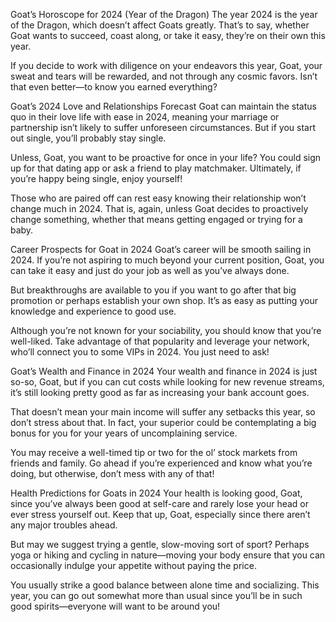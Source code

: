 Goat’s Horoscope for 2024 (Year of the Dragon)
The year 2024 is the year of the Dragon, which doesn’t affect Goats greatly. That’s to say, whether Goat wants to succeed, coast along, or take it easy, they’re on their own this year.

If you decide to work with diligence on your endeavors this year, Goat, your sweat and tears will be rewarded, and not through any cosmic favors. Isn’t that even better—to know you earned everything?

Goat’s 2024 Love and Relationships Forecast
Goat can maintain the status quo in their love life with ease in 2024, meaning your marriage or partnership isn’t likely to suffer unforeseen circumstances. But if you start out single, you’ll probably stay single.

Unless, Goat, you want to be proactive for once in your life? You could sign up for that dating app or ask a friend to play matchmaker. Ultimately, if you’re happy being single, enjoy yourself!

Those who are paired off can rest easy knowing their relationship won’t change much in 2024. That is, again, unless Goat decides to proactively change something, whether that means getting engaged or trying for a baby.

Career Prospects for Goat in 2024
Goat’s career will be smooth sailing in 2024. If you’re not aspiring to much beyond your current position, Goat, you can take it easy and just do your job as well as you’ve always done.

But breakthroughs are available to you if you want to go after that big promotion or perhaps establish your own shop. It’s as easy as putting your knowledge and experience to good use.

Although you’re not known for your sociability, you should know that you’re well-liked. Take advantage of that popularity and leverage your network, who’ll connect you to some VIPs in 2024. You just need to ask!

Goat’s Wealth and Finance in 2024
Your wealth and finance in 2024 is just so-so, Goat, but if you can cut costs while looking for new revenue streams, it’s still looking pretty good as far as increasing your bank account goes.

That doesn’t mean your main income will suffer any setbacks this year, so don’t stress about that. In fact, your superior could be contemplating a big bonus for you for your years of uncomplaining service.

You may receive a well-timed tip or two for the ol’ stock markets from friends and family. Go ahead if you’re experienced and know what you’re doing, but otherwise, don’t mess with any of that!

Health Predictions for Goats in 2024
Your health is looking good, Goat, since you’ve always been good at self-care and rarely lose your head or ever stress yourself out. Keep that up, Goat, especially since there aren’t any major troubles ahead.

But may we suggest trying a gentle, slow-moving sort of sport? Perhaps yoga or hiking and cycling in nature—moving your body ensure that you can occasionally indulge your appetite without paying the price.

You usually strike a good balance between alone time and socializing. This year, you can go out somewhat more than usual since you’ll be in such good spirits—everyone will want to be around you!